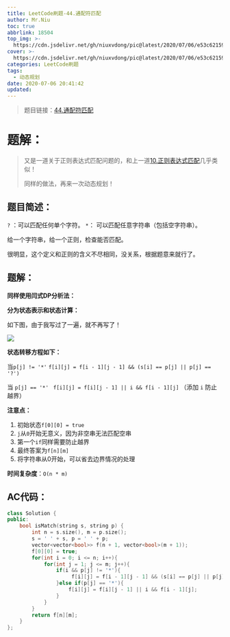 ```yaml
---
title: LeetCode刷题-44.通配符匹配
author: Mr.Niu
toc: true
abbrlink: 18504
top_img: >-
  https://cdn.jsdelivr.net/gh/niuxvdong/pic@latest/2020/07/06/e53c62159d162b9deb5dfc3babd38c4d.png
cover: >-
  https://cdn.jsdelivr.net/gh/niuxvdong/pic@latest/2020/07/06/e53c62159d162b9deb5dfc3babd38c4d.png
categories: LeetCode刷题
tags:
  - 动态规划
date: 2020-07-06 20:41:42
updated:
---
```
















> 题目链接：[44.通配符匹配]( https://leetcode-cn.com/problems/wildcard-matching/)



# 题解：



> 又是一道关于正则表达式匹配问题的，和上一道[10.正则表达式匹配](https://niuxvdong.top/posts/6262.html)几乎类似！
>
> 同样的做法，再来一次动态规划！



## 题目简述：

`?` ：可以匹配任何单个字符。
`*`： 可以匹配任意字符串（包括空字符串）。

给一个字符串，给一个正则，检查能否匹配。



很明显，这个定义和正则的含义不尽相同，没关系，根据题意来就行了。

## 题解：

**同样使用闫式DP分析法：**

**分为状态表示和状态计算：**

如下图，由于我写过了一遍，就不再写了！

![](https://cdn.jsdelivr.net/gh/niuxvdong/pic@latest/2020/07/07/db3cff8862526da36d3c6226cd967e94.png)



**状态转移方程如下：**

当`p[j] != '*'`   `f[i][j] = f[i - 1][j - 1] && (s[i] == p[j] || p[j] == '?')`

当 `p[j] == '*'` ` f[i][j] = f[i][j - 1] || i && f[i - 1][j]` （添加 `i` 防止越界）



**注意点：**

1. 初始状态`f[0][0] = true`
2. `j`从`0`开始无意义，因为非空串无法匹配空串
3. 第一个`if`同样需要防止越界
4. 最终答案为`f[n][m]`
5. 将字符串从0开始，可以省去边界情况的处理



**时间复杂度**：`O(n * m)`

## AC代码：



```c++
class Solution {
public:
    bool isMatch(string s, string p) {
        int n = s.size(), m = p.size();
        s = ' ' + s, p = ' ' + p;
        vector<vector<bool>> f(n + 1, vector<bool>(m + 1));
        f[0][0] = true;
        for(int i = 0; i <= n; i++){
            for(int j = 1; j <= m; j++){
                if(i && p[j] != '*'){
                     f[i][j] = f[i - 1][j - 1] && (s[i] == p[j] || p[j] == '?');
                }else if(p[j] == '*'){
                    f[i][j] = f[i][j - 1] || i && f[i - 1][j];
                }
            }
        }
        return f[n][m];
    }
};
```




